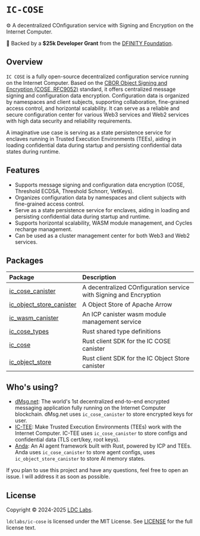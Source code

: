 # `IC-COSE`

⚙️ A decentralized COnfiguration service with Signing and Encryption on the Internet Computer.

💝 Backed by a **$25k Developer Grant** from the [DFINITY Foundation](https://dfinity.org/grants).

## Overview

`IC COSE` is a fully open-source decentralized configuration service running on the Internet Computer. Based on the [CBOR Object Signing and Encryption (COSE, RFC9052)](https://datatracker.ietf.org/doc/html/rfc9052) standard, it offers centralized message signing and configuration data encryption. Configuration data is organized by namespaces and client subjects, supporting collaboration, fine-grained access control, and horizontal scalability. It can serve as a reliable and secure configuration center for various Web3 services and Web2 services with high data security and reliability requirements.

A imaginative use case is serving as a state persistence service for enclaves running in Trusted Execution Environments (TEEs), aiding in loading confidential data during startup and persisting confidential data states during runtime.

## Features

- Supports message signing and configuration data encryption (COSE, Threshold ECDSA, Threshold Schnorr, VetKeys).
- Organizes configuration data by namespaces and client subjects with fine-grained access control.
- Serve as a state persistence service for enclaves, aiding in loading and persisting confidential data during startup and runtime.
- Supports horizontal scalability, WASM module management, and Cycles recharge management.
- Can be used as a cluster management center for both Web3 and Web2 services.

## Packages

| Package                                                                                               | Description                                                       |
| :---------------------------------------------------------------------------------------------------- | :---------------------------------------------------------------- |
| [ic_cose_canister](https://github.com/ldclabs/ic-cose/tree/main/src/ic_cose_canister)                 | A decentralized COnfiguration service with Signing and Encryption |
| [ic_object_store_canister](https://github.com/ldclabs/ic-cose/tree/main/src/ic_object_store_canister) | A Object Store of Apache Arrow                                    |
| [ic_wasm_canister](https://github.com/ldclabs/ic-cose/tree/main/src/ic_wasm_canister)                 | An ICP canister wasm module management service                    |
| [ic_cose_types](https://github.com/ldclabs/ic-cose/tree/main/src/ic_cose_types)                       | Rust shared type definitions                                      |
| [ic_cose](https://github.com/ldclabs/ic-cose/tree/main/src/ic_cose)                                   | Rust client SDK for the IC COSE canister                          |
| [ic_object_store](https://github.com/ldclabs/ic-cose/tree/main/src/ic_object_store)                   | Rust client SDK for the IC Object Store canister                  |

## Who's using?

- [dMsg.net](https://dmsg.net): The world's 1st decentralized end-to-end encrypted messaging application fully running on the Internet Computer blockchain. dMsg.net uses `ic_cose_canister` to store encrypted keys for user.
- [IC-TEE](https://github.com/ldclabs/ic-tee): Make Trusted Execution Environments (TEEs) work with the Internet Computer. IC-TEE uses `ic_cose_canister` to store configs and confidential data (TLS cert/key, root keys).
- [Anda](https://github.com/ldclabs/anda): An AI agent framework built with Rust, powered by ICP and TEEs. Anda uses `ic_cose_canister` to store agent configs, uses `ic_object_store_canister` to store AI memory states.

If you plan to use this project and have any questions, feel free to open an issue. I will address it as soon as possible.

## License
Copyright © 2024-2025 [LDC Labs](https://github.com/ldclabs).

`ldclabs/ic-cose` is licensed under the MIT License. See [LICENSE](LICENSE-MIT) for the full license text.